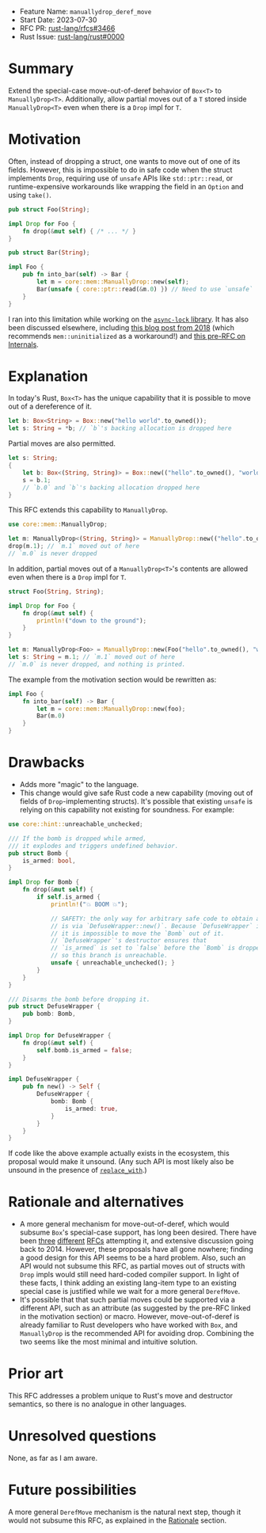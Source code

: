 - Feature Name: `manuallydrop_deref_move`
- Start Date: 2023-07-30
- RFC PR: [rust-lang/rfcs#3466](https://github.com/rust-lang/rfcs/pull/3466)
- Rust Issue: [rust-lang/rust#0000](https://github.com/rust-lang/rust/issues/0000)

# Summary

Extend the special-case move-out-of-deref behavior of `Box<T>` to
`ManuallyDrop<T>`. Additionally, allow partial moves out of a `T` stored inside
`ManuallyDrop<T>` even when there is a `Drop` impl for `T`.

# Motivation

Often, instead of dropping a struct, one wants to move out of one of its fields.
However, this is impossible to do in safe code when the struct implements
`Drop`, requiring use of `unsafe` APIs like `std::ptr::read`, or
runtime-expensive workarounds like wrapping the field in an `Option` and using
`take()`.

```rust
pub struct Foo(String);

impl Drop for Foo {
    fn drop(&mut self) { /* ... */ }
}

pub struct Bar(String);

impl Foo {
    pub fn into_bar(self) -> Bar {
        let m = core::mem::ManuallyDrop::new(self);
        Bar(unsafe { core::ptr::read(&m.0) }) // Need to use `unsafe`
    }
}
```

I ran into this limitation while working on the [`async-lock` library](https://github.com/smol-rs/async-lock/blob/8045684f996b15b3dd9bfd621cfc3864d3760923/src/rwlock.rs#L879-L883).
It has also been discussed elsewhere, including [this blog post from 2018](https://phaazon.net/blog/rust-no-drop)
(which recommends `mem::uninitialized` as a workaround!) and [this pre-RFC on Internals](https://internals.rust-lang.org/t/pre-rfc-destructuring-values-that-impl-drop/10450).

# Explanation

In today's Rust, `Box<T>` has the unique capability that it is possible to move
out of a dereference of it.

```rust
let b: Box<String> = Box::new("hello world".to_owned());
let s: String = *b; // `b`'s backing allocation is dropped here
```

Partial moves are also permitted.

```rust
let s: String;
{
    let b: Box<(String, String)> = Box::new(("hello".to_owned(), "world".to_owned()));
    s = b.1;
    // `b.0` and `b`'s backing allocation dropped here
}
```

This RFC extends this capability to `ManuallyDrop`.

```rust
use core::mem::ManuallyDrop;

let m: ManuallyDrop<(String, String)> = ManuallyDrop::new(("hello".to_owned(), "world".to_owned()));
drop(m.1); // `m.1` moved out of here
// `m.0` is never dropped
```

In addition, partial moves out of a `ManuallyDrop<T>`'s contents are allowed
even when there is a `Drop` impl for `T`.

```rust
struct Foo(String, String);

impl Drop for Foo {
    fn drop(&mut self) {
        println!("down to the ground");
    }
}

let m: ManuallyDrop<Foo> = ManuallyDrop::new(Foo("hello".to_owned(), "world".to_owned()));
let s: String = m.1; // `m.1` moved out of here
// `m.0` is never dropped, and nothing is printed.
```

The example from the motivation section would be rewritten as:

```rust
impl Foo {
    fn into_bar(self) -> Bar {
        let m = core::mem::ManuallyDrop::new(foo);
        Bar(m.0)
    }
}
```

# Drawbacks

- Adds more "magic" to the language.
- This change would give safe Rust code a new capability (moving out of fields
  of `Drop`-implementing structs). It's possible that existing `unsafe` is
  relying on this capability not existing for soundness. For example:

```rust
use core::hint::unreachable_unchecked;

/// If the bomb is dropped while armed,
/// it explodes and triggers undefined behavior.
pub struct Bomb {
    is_armed: bool,
}

impl Drop for Bomb {
    fn drop(&mut self) {
        if self.is_armed {
            println!("💥 BOOM 💥");

            // SAFETY: the only way for arbitrary safe code to obtain a `Bomb`
            // is via `DefuseWrapper::new()`. Because `DefuseWrapper` implements `Drop`,
            // it is impossible to move the `Bomb` out of it.
            // `DefuseWrapper`'s destructor ensures that
            // `is_armed` is set to `false` before the `Bomb` is dropped,
            // so this branch is unreachable.
            unsafe { unreachable_unchecked(); }
        }
    }
}

/// Disarms the bomb before dropping it.
pub struct DefuseWrapper {
    pub bomb: Bomb,
}

impl Drop for DefuseWrapper {
    fn drop(&mut self) {
        self.bomb.is_armed = false;
    }
}

impl DefuseWrapper {
    pub fn new() -> Self {
        DefuseWrapper {
            bomb: Bomb {
                is_armed: true,
            }
        }
    }
}
```

If code like the above example actually exists in the ecosystem, this proposal
would make it unsound. (Any such API is most likely also be unsound in the
presence of [`replace_with`](https://docs.rs/replace_with).)

# Rationale and alternatives

- A more general mechanism for move-out-of-deref, which would subsume `Box`'s
  special-case support, has long been desired. There have been [three](https://github.com/rust-lang/rfcs/pull/178)
  [different](https://github.com/rust-lang/rfcs/pull/1646) [RFCs](https://github.com/rust-lang/rfcs/pull/2439)
  attempting it, and extensive discussion going back to 2014. However, these
  proposals have all gone nowhere; finding a good design for this API seems to
  be a hard problem. Also, such an API would not subsume this RFC, as partial
  moves out of structs with `Drop` impls would still need hard-coded compiler
  support. In light of these facts, I think adding an existing lang-item type to
  an existing special case is justified while we wait for a more general
  `DerefMove`.
- It's possible that that such partial moves could be supported via a different
  API, such as an attribute (as suggested by the pre-RFC linked in the
  motivation section) or macro. However, move-out-of-deref is already familiar
  to Rust developers who have worked with `Box`, and `ManuallyDrop` is the
  recommended API for avoiding drop. Combining the two seems like the most
  minimal and intuitive solution.

# Prior art

This RFC addresses a problem unique to Rust's move and destructor semantics, so
there is no analogue in other languages.

# Unresolved questions

None, as far as I am aware.

# Future possibilities

A more general `DerefMove` mechanism is the natural next step, though it would
not subsume this RFC, as explained in the [Rationale](#rationale-and-alternatives)
section.
